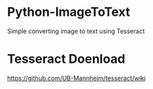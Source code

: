 # Python-ImageToText
Simple converting image to text using Tesseract

# Tesseract Doenload
https://github.com/UB-Mannheim/tesseract/wiki
